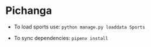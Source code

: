# Pichanga

- To load sports use: `python manage.py loaddata Sports`

- To sync dependencies: `pipenv install`
